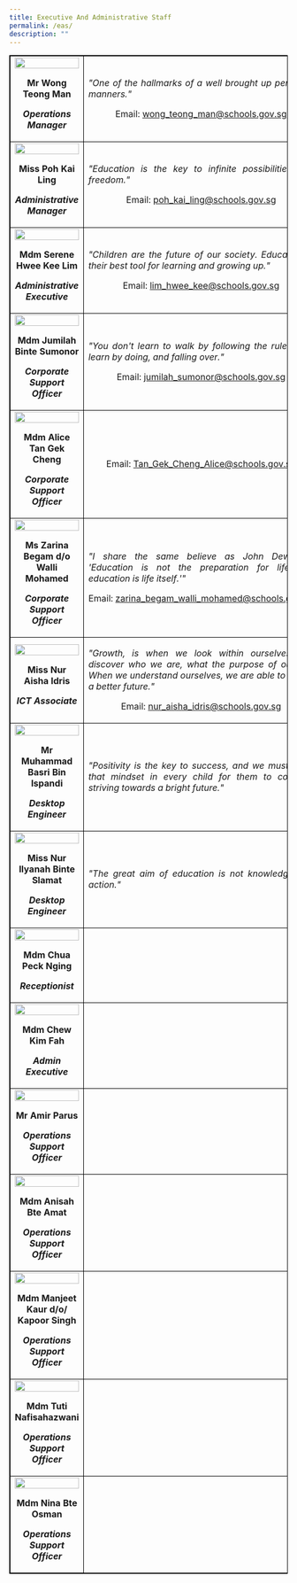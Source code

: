 ```yaml
---
title: Executive And Administrative Staff
permalink: /eas/
description: ""
---
```

<table style="border-collapse: collapse; width: 100%; border:1px solid black;">
<tbody>
<tr>
<td style="width: 33.3333%; text-align: center; border:1px solid black;">
<img src="/images/eas1.jpg" style="width: 100%;">
<p><strong>Mr Wong Teong Man</strong></p>
<p><strong><em>Operations Manager</em></strong></p>
</td>
<td style="width: 50%; text-align: justify; border:1px solid black;">
<p><em>"One of the hallmarks of a well brought up person is manners."</em></p>
<p style="width: 100%; text-align: center;">Email:&nbsp;<a href="mailto:wong_teong_man@schools.gov.sg">wong_teong_man@schools.gov.sg</a></p>
</td>
</tr><tr>
<td style="width: 33.3333%; text-align: center; border:1px solid black;">
<img src="/images/eas2.jpg" style="width: 100%;">
<p><strong>Miss Poh Kai Ling</strong></p>
<p><strong><em>Administrative Manager</em></strong></p>
</td>
<td style="width: 50%; text-align: justify; border:1px solid black;">
<p><em>"Education is the key to infinite possibilities and freedom."</em></p>
<p style="width: 100%; text-align: center;">Email:&nbsp;<a href="mailto:poh_kai_ling@schools.gov.sg">poh_kai_ling@schools.gov.sg</a></p>
</td>
</tr><tr>
<td style="width: 33.3333%; text-align: center; border:1px solid black;">
<img src="/images/eas3.jpg" style="width: 100%;">
<p><strong>Mdm Serene Hwee Kee Lim</strong></p>
<p><strong><em>Administrative Executive</em></strong></p>
</td>
<td style="width: 50%; text-align: justify; border:1px solid black;">
<p><em>"Children are the future of our society. Education is their best tool for learning and growing up."</em></p>
<p style="width: 100%; text-align: center;">Email:&nbsp;<a href="mailto:lim_hwee_kee@schools.gov.sg">lim_hwee_kee@schools.gov.sg</a></p>
</td>
</tr><tr>
<td style="width: 33.3333%; text-align: center; border:1px solid black;">
<img src="/images/eas4.jpg" style="width: 100%;">
<p><strong>Mdm Jumilah Binte Sumonor</strong></p>
<p><strong><em>Corporate Support Officer</em></strong></p>
</td>
<td style="width: 50%; text-align: justify; border:1px solid black;">
<p><em>"You don't learn to walk by following the rules. You learn by doing, and falling over."</em></p>
<p style="width: 100%; text-align: center;">Email:&nbsp;<a href="mailto:jumilah_sumonor@schools.gov.sg">jumilah_sumonor@schools.gov.sg</a></p>
</td>
</tr><tr>
<td style="width: 33.3333%; text-align: center; border:1px solid black;">
<img src="/images/ALICE.jpg" style="width: 100%;">
<p><strong>Mdm Alice Tan Gek Cheng</strong></p>
<p><strong><em>Corporate Support Officer</em></strong></p>
</td>
<td style="width: 50%; text-align: justify; border:1px solid black;">
<p><em></em></p>
<p style="width: 100%; text-align: center;">Email:&nbsp;<a href="mailto:Tan_Gek_Cheng_Alice@schools.gov.sg">Tan_Gek_Cheng_Alice@schools.gov.sg</a></p>
</td>
</tr><tr>
<td style="width: 33.3333%; text-align: center; border:1px solid black;">
<img src="/images/eas6.jpg" style="width: 100%;">
<p><strong>Ms Zarina Begam d/o Walli Mohamed</strong></p>
<p><strong><em>Corporate Support Officer</em></strong></p>
</td>
<td style="width: 50%; text-align: justify; border:1px solid black;">
<p><em>"I share the same believe as John Dewey - 'Education is not the preparation for life, but education is life itself.'"</em></p>
<p style="width: 100%; text-align: center;">Email:&nbsp;<a href="mailto:zarina_begam_walli_mohamed@schools.gov.sg">zarina_begam_walli_mohamed@schools.gov.sg</a></p>
</td>
</tr><tr>
<td style="width: 33.3333%; text-align: center; border:1px solid black;">
<img src="/images/eas7.jpg" style="width: 100%;">
<p><strong>Miss Nur Aisha Idris</strong></p>
<p><strong><em>ICT Associate</em></strong></p>
</td>
<td style="width: 50%; text-align: justify; border:1px solid black;">
<p><em>"Growth, is when we look within ourselves and discover who we are, what the purpose of our life. When we understand ourselves, we are able to shape a better future."</em></p>
<p style="width: 100%; text-align: center;">Email:&nbsp;<a href="mailto:nur_aisha_idris@schools.gov.sg">nur_aisha_idris@schools.gov.sg</a></p>
</td>
</tr><tr>
<td style="width: 33.3333%; text-align: center; border:1px solid black;">
<img src="/images/eas8.jpg" style="width: 100%;">
<p><strong>Mr Muhammad Basri Bin Ispandi</strong></p>
<p><strong><em>Desktop Engineer</em></strong></p>
</td>
<td style="width: 50%; text-align: justify; border:1px solid black;">
<p><em>"Positivity is the key to success, and we must instill that mindset in every child for them to continue striving towards a bright future."</em></p>
</td>
</tr><tr>
<td style="width: 33.3333%; text-align: center; border:1px solid black;">
<img src="/images/eas9.jpg" style="width: 100%;">
<p><strong>Miss Nur Ilyanah Binte Slamat</strong></p>
<p><strong><em>Desktop Engineer</em></strong></p>
</td>
<td style="width: 50%; text-align: justify; border:1px solid black;">
<p><em>"The great aim of education is not knowledge, but action."</em></p>
</td>
</tr><tr>
<td style="width: 33.3333%; text-align: center; border:1px solid black;">
<img src="/images/eas10.jpg" style="width: 100%;">
<p><strong>Mdm Chua Peck Nging</strong></p>
	<p><strong><em>Receptionist</em></strong></p>
</td><td style="width: 50%; text-align: justify; border:1px solid black;">
</td>
</tr><tr>
<td style="width: 33.3333%; text-align: center; border:1px solid black;">
<img src="/images/KIM FAH.jpg" style="width: 100%;">
<p><strong>Mdm Chew Kim Fah</strong></p>
	<p><strong><em>Admin Executive</em></strong></p>
</td><td style="width: 50%; text-align: justify; border:1px solid black;">
</td>
</tr><tr>
<td style="width: 33.3333%; text-align: center; border:1px solid black;">
<img src="/images/eas12.jpg" style="width: 100%;">
<p><strong>Mr Amir Parus</strong></p>
<p><strong><em>Operations Support Officer</em></strong></p>
</td><td style="width: 50%; text-align: justify; border:1px solid black;">
</td>
</tr><tr>
<td style="width: 33.3333%; text-align: center; border:1px solid black;">
<img src="/images/eas13.jpg" style="width: 100%;">
<p><strong>Mdm Anisah Bte Amat</strong></p>
<p><strong><em>Operations Support Officer</em></strong></p>
</td><td style="width: 50%; text-align: justify; border:1px solid black;">
</td>
</tr><tr>
<td style="width: 33.3333%; text-align: center; border:1px solid black;">
<img src="/images/eas14.jpg" style="width: 100%;">
<p><strong>Mdm Manjeet Kaur d/o/ Kapoor Singh</strong></p>
<p><strong><em>Operations Support Officer</em></strong></p>
</td><td style="width: 50%; text-align: justify; border:1px solid black;">
</td>
</tr><tr>
<td style="width: 33.3333%; text-align: center; border:1px solid black;">
<img src="/images/eas15.jpg" style="width: 100%;">
<p><strong>Mdm Tuti Nafisahazwani</strong></p>
<p><strong><em>Operations Support Officer</em></strong></p>
</td><td style="width: 50%; text-align: justify; border:1px solid black;">
</td>
</tr>
<tr>
<td style="width: 33.3333%; text-align: center; border:1px solid black;">
<img src="/images/eas16.jpg" style="width: 100%;">
<p><strong>Mdm Nina Bte Osman</strong></p>
<p><strong><em>Operations Support Officer</em></strong></p>
</td>
</tr>
</tbody>
</table>